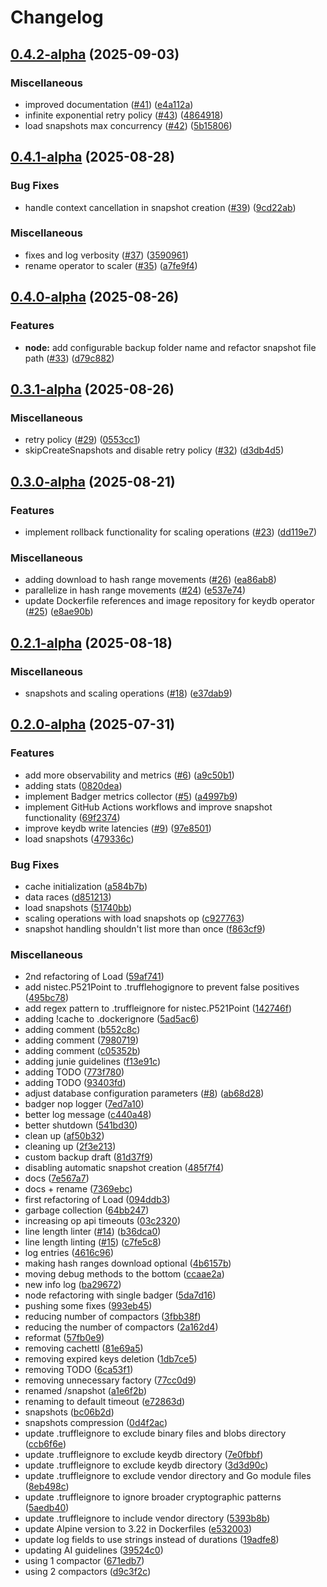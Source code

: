 # Changelog

## [0.4.2-alpha](https://github.com/rudderlabs/keydb/compare/v0.4.1-alpha...v0.4.2-alpha) (2025-09-03)


### Miscellaneous

* improved documentation ([#41](https://github.com/rudderlabs/keydb/issues/41)) ([e4a112a](https://github.com/rudderlabs/keydb/commit/e4a112ad8de79742394f2d062030ad2a8556e2d6))
* infinite exponential retry policy ([#43](https://github.com/rudderlabs/keydb/issues/43)) ([4864918](https://github.com/rudderlabs/keydb/commit/486491836240ee2277fad4109199256b93f4797b))
* load snapshots max concurrency ([#42](https://github.com/rudderlabs/keydb/issues/42)) ([5b15806](https://github.com/rudderlabs/keydb/commit/5b158066be04118a1dd49cbbe346acd1a5735570))

## [0.4.1-alpha](https://github.com/rudderlabs/keydb/compare/v0.4.0-alpha...v0.4.1-alpha) (2025-08-28)


### Bug Fixes

* handle context cancellation in snapshot creation ([#39](https://github.com/rudderlabs/keydb/issues/39)) ([9cd22ab](https://github.com/rudderlabs/keydb/commit/9cd22abe3d946e9f049505dc9da701292b31f3da))


### Miscellaneous

* fixes and log verbosity ([#37](https://github.com/rudderlabs/keydb/issues/37)) ([3590961](https://github.com/rudderlabs/keydb/commit/3590961dea017d4e5ab68d16bff8d4fd44768db2))
* rename operator to scaler ([#35](https://github.com/rudderlabs/keydb/issues/35)) ([a7fe9f4](https://github.com/rudderlabs/keydb/commit/a7fe9f495b773a540ad6d3f71a2cc6a5418dddea))

## [0.4.0-alpha](https://github.com/rudderlabs/keydb/compare/v0.3.1-alpha...v0.4.0-alpha) (2025-08-26)


### Features

* **node:** add configurable backup folder name and refactor snapshot file path ([#33](https://github.com/rudderlabs/keydb/issues/33)) ([d79c882](https://github.com/rudderlabs/keydb/commit/d79c8829babcf62b714d3181b031810b59976f23))

## [0.3.1-alpha](https://github.com/rudderlabs/keydb/compare/v0.3.0-alpha...v0.3.1-alpha) (2025-08-26)


### Miscellaneous

* retry policy ([#29](https://github.com/rudderlabs/keydb/issues/29)) ([0553cc1](https://github.com/rudderlabs/keydb/commit/0553cc1159c3da63bbfe78dac58712ce74044da4))
* skipCreateSnapshots and disable retry policy ([#32](https://github.com/rudderlabs/keydb/issues/32)) ([d3db4d5](https://github.com/rudderlabs/keydb/commit/d3db4d5db464a6ee9ba40f357cde646c00fc4700))

## [0.3.0-alpha](https://github.com/rudderlabs/keydb/compare/v0.2.1-alpha...v0.3.0-alpha) (2025-08-21)


### Features

* implement rollback functionality for scaling operations ([#23](https://github.com/rudderlabs/keydb/issues/23)) ([dd119e7](https://github.com/rudderlabs/keydb/commit/dd119e7205cc355ec17a41349969ae284a93d1ff))


### Miscellaneous

* adding download to hash range movements ([#26](https://github.com/rudderlabs/keydb/issues/26)) ([ea86ab8](https://github.com/rudderlabs/keydb/commit/ea86ab82d0fac6ec1220ded6089287b70488a8bc))
* parallelize in hash range movements ([#24](https://github.com/rudderlabs/keydb/issues/24)) ([e537e74](https://github.com/rudderlabs/keydb/commit/e537e749bce35afe264a57883dcb7eb29a6e6d29))
* update Dockerfile references and image repository for keydb operator ([#25](https://github.com/rudderlabs/keydb/issues/25)) ([e8ae90b](https://github.com/rudderlabs/keydb/commit/e8ae90b1771042898fdb7b73959600fa0b6c28e7))

## [0.2.1-alpha](https://github.com/rudderlabs/keydb/compare/v0.2.0-alpha...v0.2.1-alpha) (2025-08-18)


### Miscellaneous

* snapshots and scaling operations ([#18](https://github.com/rudderlabs/keydb/issues/18)) ([e37dab9](https://github.com/rudderlabs/keydb/commit/e37dab9200e7bc482b57db382c368e47f60840ef))

## [0.2.0-alpha](https://github.com/rudderlabs/keydb/compare/v0.1.0-alpha...v0.2.0-alpha) (2025-07-31)


### Features

* add more observability and metrics ([#6](https://github.com/rudderlabs/keydb/issues/6)) ([a9c50b1](https://github.com/rudderlabs/keydb/commit/a9c50b1244202567954d57e001f90bc4481cf57c))
* adding stats ([0820dea](https://github.com/rudderlabs/keydb/commit/0820dea032fb8c7cbae12ad7fcb129deb8768171))
* implement Badger metrics collector ([#5](https://github.com/rudderlabs/keydb/issues/5)) ([a4997b9](https://github.com/rudderlabs/keydb/commit/a4997b9f543477ab27415dd99ac3e7104ea2360b))
* implement GitHub Actions workflows and improve snapshot functionality ([69f2374](https://github.com/rudderlabs/keydb/commit/69f23748d1b552da6d4f59beac13d9e2d160ac9a))
* improve keydb write latencies ([#9](https://github.com/rudderlabs/keydb/issues/9)) ([97e8501](https://github.com/rudderlabs/keydb/commit/97e850102b2db088827a215e9362b287b3fc1894))
* load snapshots ([479336c](https://github.com/rudderlabs/keydb/commit/479336c6052290ac0bdee77cbd7b7ca2ecbde96d))


### Bug Fixes

* cache initialization ([a584b7b](https://github.com/rudderlabs/keydb/commit/a584b7b3ab213ca925312a6f92f0e030610fe7ea))
* data races ([d851213](https://github.com/rudderlabs/keydb/commit/d8512138964d3579858c6f7cb7a25cacc7a85f02))
* load snapshots ([51740bb](https://github.com/rudderlabs/keydb/commit/51740bb3a5ef346909471479ff7caf20d8b1e452))
* scaling operations with load snapshots op ([c927763](https://github.com/rudderlabs/keydb/commit/c9277632751b17640f07fc6569aebd63cd4ce743))
* snapshot handling shouldn't list more than once ([f863cf9](https://github.com/rudderlabs/keydb/commit/f863cf90c10a5a0cf362383cbafc69c0fce34be9))


### Miscellaneous

* 2nd refactoring of Load ([59af741](https://github.com/rudderlabs/keydb/commit/59af74103198da1cd24f24d5db1ab55295a057cb))
* add nistec.P521Point to .trufflehogignore to prevent false positives ([495bc78](https://github.com/rudderlabs/keydb/commit/495bc78c421bd6aa0628f4eee38ad8411da58f14))
* add regex pattern to .truffleignore for nistec.P521Point ([142746f](https://github.com/rudderlabs/keydb/commit/142746f9aea68eb65a4bae513b95cc93f5ba700f))
* adding !cache to .dockerignore ([5ad5ac6](https://github.com/rudderlabs/keydb/commit/5ad5ac6314d098107c6676754e4ccbd7a945143b))
* adding comment ([b552c8c](https://github.com/rudderlabs/keydb/commit/b552c8c34bf15c3c6f014f403e379b739b580d63))
* adding comment ([7980719](https://github.com/rudderlabs/keydb/commit/79807195d01c78e37caddba5fc499bc3add6e059))
* adding comment ([c05352b](https://github.com/rudderlabs/keydb/commit/c05352b73b2bce9d48068f33bfd959a8e4001333))
* adding junie guidelines ([f13e91c](https://github.com/rudderlabs/keydb/commit/f13e91cd5de22c9f40c50f3a60cd2786ae665783))
* adding TODO ([773f780](https://github.com/rudderlabs/keydb/commit/773f780d1193ab085e160c9cdbe2073565dd928b))
* adding TODO ([93403fd](https://github.com/rudderlabs/keydb/commit/93403fda6881c98708c428d778fc7861f71f0374))
* adjust database configuration parameters ([#8](https://github.com/rudderlabs/keydb/issues/8)) ([ab68d28](https://github.com/rudderlabs/keydb/commit/ab68d284988ce63155f51a8220862b6a2d8e3d47))
* badger nop logger ([7ed7a10](https://github.com/rudderlabs/keydb/commit/7ed7a10962c0fdcc4e6c092c8e1a7b644d579a8b))
* better log message ([c440a48](https://github.com/rudderlabs/keydb/commit/c440a482ecc3106bc9f9b6d71913269985390f0f))
* better shutdown ([541bd30](https://github.com/rudderlabs/keydb/commit/541bd30a75217f9b87920431fd2f0d21fe3b02b0))
* clean up ([af50b32](https://github.com/rudderlabs/keydb/commit/af50b320786bdd4be089052ed645da978bf12eee))
* cleaning up ([2f3e213](https://github.com/rudderlabs/keydb/commit/2f3e21376db385de64243cd4243fa958f1b9c685))
* custom backup draft ([81d37f9](https://github.com/rudderlabs/keydb/commit/81d37f9afad60e4f934e18a27dabe9119d5872aa))
* disabling automatic snapshot creation ([485f7f4](https://github.com/rudderlabs/keydb/commit/485f7f42c6c77fd4f0309fe756ec70c96be8b050))
* docs ([7e567a7](https://github.com/rudderlabs/keydb/commit/7e567a7d6ebffbffcc88df555ed38c298d48fff2))
* docs + rename ([7369ebc](https://github.com/rudderlabs/keydb/commit/7369ebcde92208db1e88b84be02388ac97cd9427))
* first refactoring of Load ([094ddb3](https://github.com/rudderlabs/keydb/commit/094ddb3e6687699a7c393d45812cac73039e1053))
* garbage collection ([64bb247](https://github.com/rudderlabs/keydb/commit/64bb247e3261c6adabcf1e43b0f7892c717a3669))
* increasing op api timeouts ([03c2320](https://github.com/rudderlabs/keydb/commit/03c232073ddecd4ebe548ce288f671bebb43029f))
* line length linter ([#14](https://github.com/rudderlabs/keydb/issues/14)) ([b36dca0](https://github.com/rudderlabs/keydb/commit/b36dca0a3203ee5e6e7611eda662d7c033fa8415))
* line length linting ([#15](https://github.com/rudderlabs/keydb/issues/15)) ([c7fe5c8](https://github.com/rudderlabs/keydb/commit/c7fe5c80777236a03efd3c4df8d780600b0d17f5))
* log entries ([4616c96](https://github.com/rudderlabs/keydb/commit/4616c96f6858e8dde47c8cf4eae0cab5002d91b0))
* making hash ranges download optional ([4b6157b](https://github.com/rudderlabs/keydb/commit/4b6157bf77c05d858913066381802d7d904cbeb0))
* moving debug methods to the bottom ([ccaae2a](https://github.com/rudderlabs/keydb/commit/ccaae2a07bfb5bcd8cef41476a3ebf0a539136a8))
* new info log ([ba29672](https://github.com/rudderlabs/keydb/commit/ba29672b215b02d9f509bb7d7bff63b4d0c583af))
* node refactoring with single badger ([5da7d16](https://github.com/rudderlabs/keydb/commit/5da7d1666f7a245f665c07ebecc171241c27ce68))
* pushing some fixes ([993eb45](https://github.com/rudderlabs/keydb/commit/993eb4585b6817fba8dde880e0b9f9791b29b162))
* reducing number of compactors ([3fbb38f](https://github.com/rudderlabs/keydb/commit/3fbb38fb34d4b5e628e895ac56f9ab062ae812d3))
* reducing the number of compactors ([2a162d4](https://github.com/rudderlabs/keydb/commit/2a162d4144927d01a0262d68008345ee377992e8))
* reformat ([57fb0e9](https://github.com/rudderlabs/keydb/commit/57fb0e912e6e089ae1c49ded3ef820630f8553e5))
* removing cachettl ([81e69a5](https://github.com/rudderlabs/keydb/commit/81e69a5b5f811a943b44aa13642b5cc4d6f3daa9))
* removing expired keys deletion ([1db7ce5](https://github.com/rudderlabs/keydb/commit/1db7ce5ddead7cc458edb2e6660c5e28cf6b0e3f))
* removing TODO ([6ca53f1](https://github.com/rudderlabs/keydb/commit/6ca53f16dc7916aec6195c6a18b248b4253d42b5))
* removing unnecessary factory ([77cc0d9](https://github.com/rudderlabs/keydb/commit/77cc0d9024cba55d9a5f32e3eef9b1da58a36cd8))
* renamed /snapshot ([a1e6f2b](https://github.com/rudderlabs/keydb/commit/a1e6f2bb87cc5c81ced24f22b79668cae6ec6200))
* renaming to default timeout ([e72863d](https://github.com/rudderlabs/keydb/commit/e72863d21d4ffe48f90a255ff4b56b1f225dfa35))
* snapshots ([bc06b2d](https://github.com/rudderlabs/keydb/commit/bc06b2df088e1412d35b6366b0033bb4ad9c4056))
* snapshots compression ([0d4f2ac](https://github.com/rudderlabs/keydb/commit/0d4f2ac24426158e673381a330bc8a8c930834d2))
* update .truffleignore to exclude binary files and blobs directory ([ccb6f6e](https://github.com/rudderlabs/keydb/commit/ccb6f6e204d6c5e80b762e84d1b25f39a04fd5b4))
* update .truffleignore to exclude keydb directory ([7e0fbbf](https://github.com/rudderlabs/keydb/commit/7e0fbbfb606d08295d53eefd50202cf90830ff76))
* update .truffleignore to exclude keydb directory ([3d3d90c](https://github.com/rudderlabs/keydb/commit/3d3d90c13654344ef6f6b96a3f6a508ed27819af))
* update .truffleignore to exclude vendor directory and Go module files ([8eb498c](https://github.com/rudderlabs/keydb/commit/8eb498c1c4f609d87a05d8b0753bdc86304f971b))
* update .truffleignore to ignore broader cryptographic patterns ([5aedb40](https://github.com/rudderlabs/keydb/commit/5aedb40b5c4d7d0a844473f71a569fca1d1b0b64))
* update .truffleignore to include vendor directory ([5393b8b](https://github.com/rudderlabs/keydb/commit/5393b8be92ca18ce763b63861dfde057663570b1))
* update Alpine version to 3.22 in Dockerfiles ([e532003](https://github.com/rudderlabs/keydb/commit/e532003f1e8fb952432e15dfbd3d89dc31824816))
* update log fields to use strings instead of durations ([19adfe8](https://github.com/rudderlabs/keydb/commit/19adfe880742074fbfab94c4f2e092bcd940b7ba))
* updating AI guidelines ([39524c0](https://github.com/rudderlabs/keydb/commit/39524c0f32b708d2ac23d24724a4a1afa4ccbe54))
* using 1 compactor ([671edb7](https://github.com/rudderlabs/keydb/commit/671edb77d38af28856b68f86d8161f0b7334182d))
* using 2 compactors ([d9c3f2c](https://github.com/rudderlabs/keydb/commit/d9c3f2ce26583ad575246e2e4035df2c582d4d03))
